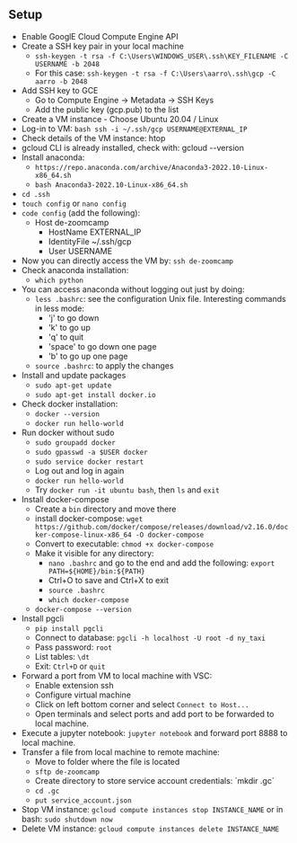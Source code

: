 ## Setup

- Enable GooglE Cloud Compute Engine API
- Create a SSH key pair in your local machine
    - `ssh-keygen -t rsa -f C:\Users\WINDOWS_USER\.ssh\KEY_FILENAME -C USERNAME -b 2048`
    - For this case: `ssh-keygen -t rsa -f C:\Users\aarro\.ssh\gcp -C aarro -b 2048`
- Add SSH key to GCE
    - Go to Compute Engine -> Metadata -> SSH Keys
    - Add the public key (gcp.pub) to the list
- Create a VM instance - Choose Ubuntu 20.04 / Linux
- Log-in to VM: `bash ssh -i ~/.ssh/gcp USERNAME@EXTERNAL_IP`
- Check details of the VM instance: htop
- gcloud CLI is already installed, check with: gcloud --version
- Install anaconda: 
    - `https://repo.anaconda.com/archive/Anaconda3-2022.10-Linux-x86_64.sh`
    - `bash Anaconda3-2022.10-Linux-x86_64.sh`
- `cd .ssh`
- `touch config` or `nano config`
- `code config` (add the following):
    - Host de-zoomcamp
        - HostName EXTERNAL_IP
        - IdentityFile ~/.ssh/gcp
        - User USERNAME
- Now you can directly access the VM by: `ssh de-zoomcamp`
- Check anaconda installation:
    - `which python`
- You can access anaconda without logging out just by doing:
    - `less .bashrc`: see the configuration Unix file. Interesting commands in less mode:
        - 'j' to go down
        - 'k' to go up
        - 'q' to quit
        - 'space' to go down one page
        - 'b' to go up one page
    - `source .bashrc`: to apply the changes
- Install and update packages
    - `sudo apt-get update`
    - `sudo apt-get install docker.io`
- Check docker installation: 
    - `docker --version`
    - `docker run hello-world`
- Run docker without sudo
    - `sudo groupadd docker`
    - `sudo gpasswd -a $USER docker`
    - `sudo service docker restart`
    - Log out and log in again
    - `docker run hello-world`
    - Try `docker run -it ubuntu bash`, then `ls` and `exit`
- Install docker-compose
    - Create a `bin` directory and move there
    - install docker-compose: `wget https://github.com/docker/compose/releases/download/v2.16.0/docker-compose-linux-x86_64 -O docker-compose`
    - Convert to executable: `chmod +x docker-compose`
    - Make it visible for any directory:
        - `nano .bashrc` and go to the end and add the following: `export PATH=${HOME}/bin:${PATH}`
        - Ctrl+O to save and Ctrl+X to exit
        - `source .bashrc`
        - `which docker-compose`
    - `docker-compose --version`
- Install pgcli
    - `pip install pgcli`
    - Connect to database: `pgcli -h localhost -U root -d ny_taxi`
    - Pass password: `root`
    - List tables: `\dt`
    - Exit: `Ctrl+D` or `quit`
- Forward a port from VM to local machine with VSC:
    - Enable extension ssh
    - Configure virtual machine
    - Click on left bottom corner and select `Connect to Host...`
    - Open terminals and select ports and add port to be forwarded to local machine.
- Execute a jupyter notebook: `jupyter notebook` and forward port 8888 to local machine.
- Transfer a file from local machine to remote machine:
    - Move to folder where the file is located
    - `sftp de-zoomcamp`
    - Create directory to store service account credentials: ´mkdir .gc´
    - `cd .gc`
    - `put service_account.json`
- Stop VM instance: `gcloud compute instances stop INSTANCE_NAME` or in bash: `sudo shutdown now`
- Delete VM instance: `gcloud compute instances delete INSTANCE_NAME`